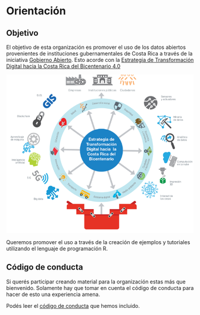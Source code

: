 # Orientación

## Objetivo
El objetivo de esta organización es promover el uso de los datos abiertos provenientes de instituciones gubernamentales de Costa Rica a través de la iniciativa [Gobierno Abierto](http://www.gobiernoabierto.go.cr/). Esto acorde con la [Estrategia de Transformación Digital hacia la Costa Rica del Bicentenario 4.0](https://micit.go.cr/images/imagenes_noticias/17-10-2018_Estrategia_de_Transformaci%C3%B3n_Digital_hacia_la_Costa_Rica_del_Bicentenario/estrategia_de_transformacion_digital_de_costa_rica.pdf)

![](estrategia_bicentenario.PNG)

Queremos promover el uso a través de la creación de ejemplos y tutoriales utilizando el lenguaje de programación R.


## Código de conducta

Si querés participar creando material para la organización estas más que bienvenido. Solamente hay que tomar en cuenta el código de conducta para hacer de esto una experiencia amena. 

Podés leer el [código de conducta](https://github.com/datos-abiertos-cr/orientacion/blob/master/codigo-de-conducta.md) que hemos incluido.

